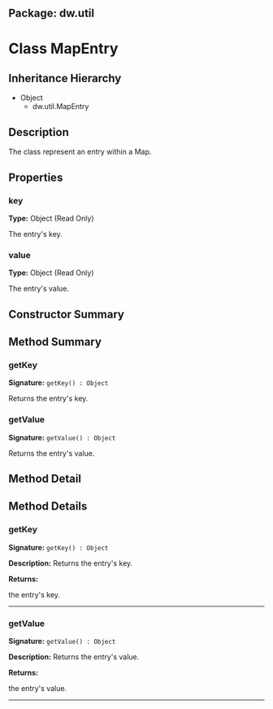 ## Package: dw.util

# Class MapEntry

## Inheritance Hierarchy

- Object
  - dw.util.MapEntry

## Description

The class represent an entry within a Map.

## Properties

### key

**Type:** Object (Read Only)

The entry's key.

### value

**Type:** Object (Read Only)

The entry's value.

## Constructor Summary

## Method Summary

### getKey

**Signature:** `getKey() : Object`

Returns the entry's key.

### getValue

**Signature:** `getValue() : Object`

Returns the entry's value.

## Method Detail

## Method Details

### getKey

**Signature:** `getKey() : Object`

**Description:** Returns the entry's key.

**Returns:**

the entry's key.

---

### getValue

**Signature:** `getValue() : Object`

**Description:** Returns the entry's value.

**Returns:**

the entry's value.

---